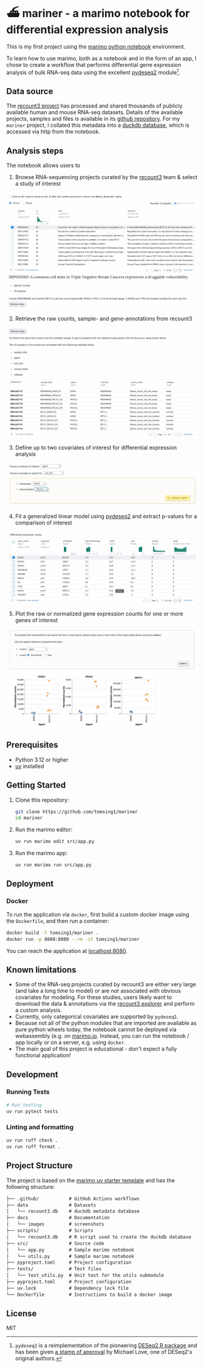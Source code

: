 # ⛴️ mariner - a marimo notebook for differential expression analysis

This is my first project using the [marimo python notebook](https://marimo.io/) environment. 

To learn how to use marimo, both as a notebook and in the form of an app, I chose to
create a workflow that performs differential gene expression analysis of bulk RNA-seq 
data using the excellent [pydeseq2](https://pydeseq2.readthedocs.io/en/latest/index.html)
module[^1]. 

[^1]: `pydeseq2` is a reimplementation of the pioneering [DESeq2 R package](https://bioconductor.org/packages/release/bioc/html/DESeq2.html) and has been given [a stamp of approval](https://x.com/mikelove/status/1651542670785781763?s=20) by Michael Love, one of DESeq2's original authors.

## Data source

The [recount3 project](https://rna.recount.bio/) has processed and shared thousands of
publicly available human and mouse RNA-seq datasets. Details of the available projects, samples and
files is available in its [github repository](https://github.com/LieberInstitute/recount3-docs/tree/master/study-explorer). For my `mariner` project, I collated this metadata into a 
[duckdb database](https://github.com/tomsing1/mariner/blob/main/data/recount3.db), which is accessed via http from the notebook.

## Analysis steps

The notebook allows users to 

1. Browse RNA-sequencing projects curated by the [recount3](https://rna.recount.bio/) team & select a study of interest

  ![Project Table](docs/images/project_table.jpg)

2. Retrieve the raw counts, sample- and gene-annotations from recount3

  ![Sample Table](docs/images/sample_table.jpg)

3. Define up to two covariates of interest for differential expression analysis

  ![Covariate selection](docs/images/covariates.jpg)

4. Fit a generalized linear model using [pydeseq2](https://pydeseq2.readthedocs.io/en/latest/index.html) and extract p-values for a comparison of interest

  ![Statistics table](docs/images/stats_table.jpg)

5. Plot the raw or normalized gene expression counts for one or more genes of interest

  ![Scatter plots](docs/images/scatter_plots.jpg)

## Prerequisites

- Python 3.12 or higher
- [uv](https://github.com/astral-sh/uv) installed

## Getting Started

1. Clone this repository:

   ```bash
   git clone https://github.com/tomsing1/mariner
   cd mariner
   ```

2. Run the marimo editor:

   ```bash
   uv run marimo edit src/app.py
   ```

3. Run the marimo app:

   ```bash
   uv run marimo run src/app.py
   ```

## Deployment

### Docker

To run the application via `docker`, first build a custom docker image using the
`Dockerfile`, and then run a container:

  ```bash
  docker build -t tomsing1/mariner .
  docker run -p 8080:8080 --rm -it tomsing1/mariner
  ```

You can reach the application at [localhost:8080](localhost:8080).

## Known limitations

- Some of the RNA-seq projects curated by recount3 are either very large (and take a
  long time to model) or are not associated with obvious covariates for modeling. For
  these studies, users likely want to download the data & annotations via the 
  [recount3 explorer](https://jhubiostatistics.shinyapps.io/recount3-study-explorer/) 
  and perform a custom analysis.
- Currently, only categorical covariates are supported by `pydeseq2`.
- Because not all of the python modules that are imported are available as pure python
  wheels today, the notebook cannot be deployed via webassembly (e.g. on 
  [marimo.io](https://marimo.io). Instead, you can run the notebook / app locally or on
  a server, e.g. using `docker`.
- The main goal of this project is educational - don't expect a fully functional
  application!

## Development

### Running Tests

```bash
# Run testing
uv run pytest tests
```

### Linting and formatting

```bash
uv run ruff check .
uv run ruff format .
```

## Project Structure

The project is based on the [marimo uv starter template](https://github.com/marimo-team/marimo-uv-starter-template)
and has the following structure:

```markdown
├── .github/           # GitHub Actions workflows
├── data               # Datasets
│   └── recount3.db    # duckdb metadata database
├── docs               # Documentation
│   └── images         # screenshots
├── scripts/           # Scripts
│   └── recount3.db    # R script used to create the duckdb database
├── src/               # Source code
│   └── app.py         # Sample marimo notebook
│   └── utils.py       # Sample marimo notebook
├── pyproject.toml     # Project configuration
├── tests/             # Test files
│   └── test_utils.py  # Unit test for the utils submodule
├── pyproject.toml     # Project configuration
├── uv.lock            # Dependency lock file
└── Dockerfile         # Instructions to build a docker image
```

## License

MIT
